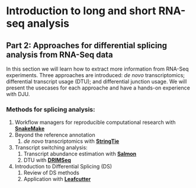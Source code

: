 # Introduction to long and short RNA-seq analysis 

## Part 2: Approaches for differential splicing analysis from RNA-Seq data

In this section we will learn how to extract more information from RNA-Seq experiments. Three approaches are introduced:  *de novo* transcriptomics; differential transcript usage (DTU); and differential junction usage. We will present the usecases for each approache and have a hands-on experience with DJU. 

### Methods for splicing analysis:

1. Workflow managers for reproducible computational research with [**SnakeMake**](https://github.com/snakemake/snakemake)
1. Beyond the reference annotation
	1. *de novo* transcriptomics with [**StringTie**](https://github.com/gpertea/stringtie)
1. Transcript switching analysis:
	1. Transcript abundance estimation with [**Salmon**](https://github.com/COMBINE-lab/salmon)
	1. DTU with [**DRIMSeq**](https://github.com/gosianow/DRIMSeq)
1. Introduction to Differential Splicing (DS)
	1. Review of DS methods
	1. Application with [**Leafcutter**](https://github.com/davidaknowles/leafcutter) 
